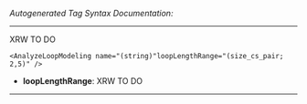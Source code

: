 _Autogenerated Tag Syntax Documentation:_

---
XRW TO DO

```
<AnalyzeLoopModeling name="(string)"loopLengthRange="(size_cs_pair; 2,5)" />
```

-   **loopLengthRange**: XRW TO DO

---
